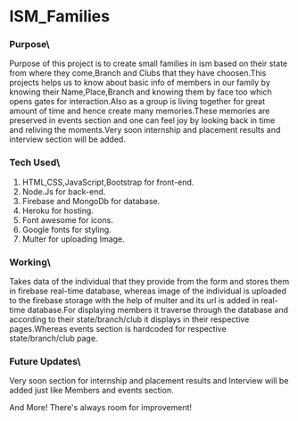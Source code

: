 # ISM_Families

### Purpose\
Purpose of this project is to create small families in ism based on their state from where they come,Branch and Clubs that they have choosen.This projects helps us to know about basic info of members in our family by knowing their Name,Place,Branch and knowing them by face too which opens gates for interaction.Also as a group is living together for great amount of time and hence create many memories.These memories are preserved in events section and one can feel joy by looking back in time and reliving the moments.Very soon internship and placement results and interview section will be added.

### Tech Used\
1. HTML,CSS,JavaScript,Bootstrap for front-end.
2. Node.Js for back-end.
6. Firebase and MongoDb for database.
7. Heroku for hosting.
3. Font awesome for icons.
4. Google fonts for styling.
5. Multer for uploading Image.

### Working\
Takes data of the individual that they provide from the form and stores them in firebase real-time database, whereas image of the individual is uploaded to the firebase storage with the help of multer and its url is added in real-time database.For displaying members it traverse through the database and according to their state/branch/club it displays in their respective pages.Whereas events section is hardcoded for respective state/branch/club page.


### Future Updates\
Very soon section for internship and placement results and Interview will be added just like Members and events section.

And More! There's always room for improvement!
